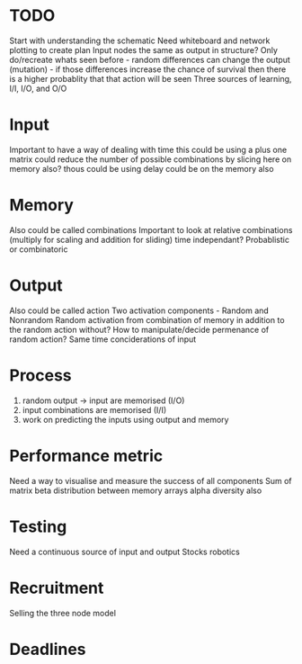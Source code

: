 # TODO
Start with understanding the schematic
Need whiteboard and network plotting to create plan
Input nodes the same as output in structure?
Only do/recreate whats seen before - random differences can change the output (mutation) - if those  differences increase the chance of survival then there is a higher probablity that that action will be seen
Three sources of learning, I/I, I/O, and O/O

# Input
Important to have a way of dealing with time
	this could be using a plus one matrix
		could reduce the number of possible combinations by slicing here
		on memory also?
	thous could be using delay
		could be on the memory also

# Memory
Also could be called combinations
Important to look at relative combinations (multiply for scaling and addition for sliding)
time independant?
Probablistic or combinatoric

# Output
Also could be called action
Two activation components - Random and Nonrandom
Random activation from combination of memory
	in addition to the random action without?
	How to manipulate/decide permenance of random action?
Same time conciderations of input

# Process
1. random output -> input are memorised (I/O)
1. input combinations are memorised (I/I)
1. work on predicting the inputs using output and memory

	
# Performance metric
Need a way to visualise and measure the success of all components
	Sum of matrix
	beta distribution between memory arrays
	alpha diversity also

# Testing
Need a continuous source of input and output
Stocks
robotics

# Recruitment
Selling the three node model

# Deadlines


